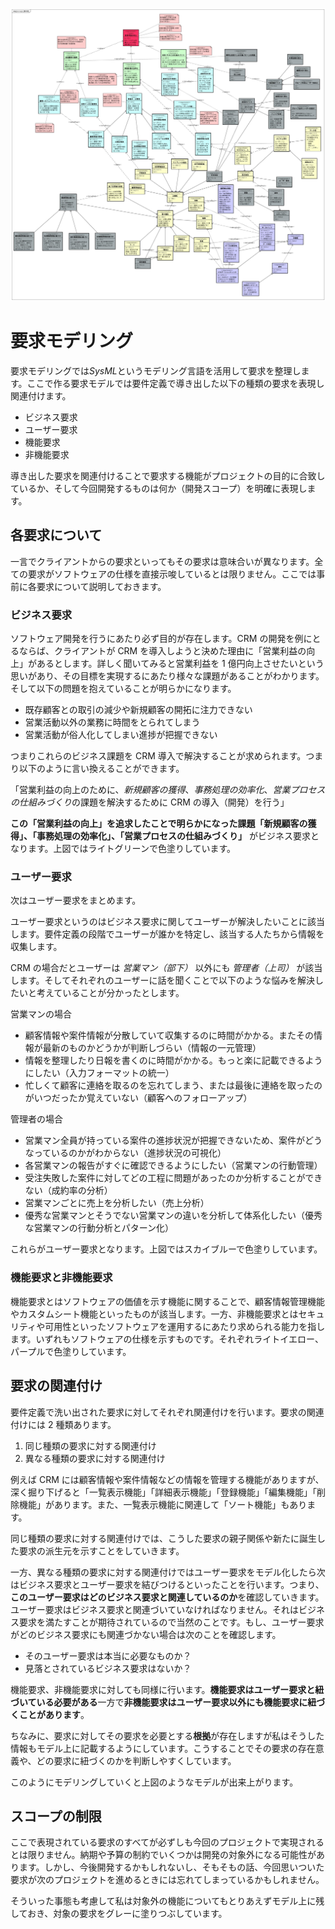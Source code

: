 ![要求モデル](/img/latest/req-model.jpg)

# 要求モデリング

要求モデリングでは*SysML*というモデリング言語を活用して要求を整理します。ここで作る要求モデルでは要件定義で導き出した以下の種類の要求を表現し関連付けます。

- ビジネス要求
- ユーザー要求
- 機能要求
- 非機能要求

導き出した要求を関連付けることで要求する機能がプロジェクトの目的に合致しているか、そして今回開発するものは何か（開発スコープ）を明確に表現します。

## 各要求について

一言でクライアントからの要求といってもその要求は意味合いが異なります。全ての要求がソフトウェアの仕様を直接示唆しているとは限りません。ここでは事前に各要求について説明しておきます。

### ビジネス要求

ソフトウェア開発を行うにあたり必ず目的が存在します。CRM の開発を例にとるならば、クライアントが CRM を導入しようと決めた理由に「営業利益の向上」があるとします。詳しく聞いてみると営業利益を 1 億円向上させたいという思いがあり、その目標を実現するにあたり様々な課題があることがわかります。そして以下の問題を抱えていることが明らかになります。

- 既存顧客との取引の減少や新規顧客の開拓に注力できない
- 営業活動以外の業務に時間をとられてしまう
- 営業活動が俗人化してしまい進捗が把握できない

つまりこれらのビジネス課題を CRM 導入で解決することが求められます。つまり以下のように言い換えることができます。

「営業利益の向上のために、_新規顧客の獲得_、_事務処理の効率化_、*営業プロセスの仕組みづくり*の課題を解決するために CRM の導入（開発）を行う」

**この「営業利益の向上」を追求したことで明らかになった課題「新規顧客の獲得」、「事務処理の効率化」、「営業プロセスの仕組みづくり」** がビジネス要求となります。上図ではライトグリーンで色塗りしています。

### ユーザー要求

次はユーザー要求をまとめます。

ユーザー要求というのはビジネス要求に関してユーザーが解決したいことに該当します。要件定義の段階でユーザーが誰かを特定し、該当する人たちから情報を収集します。

CRM の場合だとユーザーは _営業マン（部下）_ 以外にも _管理者（上司）_ が該当します。そしてそれぞれのユーザーに話を聞くことで以下のような悩みを解決したいと考えていることが分かったとします。

営業マンの場合

- 顧客情報や案件情報が分散していて収集するのに時間がかかる。またその情報が最新のものかどうかが判断しづらい（情報の一元管理）
- 情報を整理したり日報を書くのに時間がかかる。もっと楽に記載できるようにしたい（入力フォーマットの統一）
- 忙しくて顧客に連絡を取るのを忘れてしまう、または最後に連絡を取ったのがいつだったか覚えていない（顧客へのフォローアップ）

管理者の場合

- 営業マン全員が持っている案件の進捗状況が把握できないため、案件がどうなっているのかがわからない（進捗状況の可視化）
- 各営業マンの報告がすぐに確認できるようにしたい（営業マンの行動管理）
- 受注失敗した案件に対してどの工程に問題があったのか分析することができない（成約率の分析）
- 営業マンごとに売上を分析したい（売上分析）
- 優秀な営業マンとそうでない営業マンの違いを分析して体系化したい（優秀な営業マンの行動分析とパターン化）

これらがユーザー要求となります。上図ではスカイブルーで色塗りしています。

### 機能要求と非機能要求

機能要求とはソフトウェアの価値を示す機能に関することで、顧客情報管理機能やカスタムシート機能といったものが該当します。一方、非機能要求とはセキュリティや可用性といったソフトウェアを運用するにあたり求められる能力を指します。いずれもソフトウェアの仕様を示すものです。それぞれライトイエロー、パープルで色塗りしています。

## 要求の関連付け

要件定義で洗い出された要求に対してそれぞれ関連付けを行います。要求の関連付けには 2 種類あります。

1. 同じ種類の要求に対する関連付け
2. 異なる種類の要求に対する関連付け

例えば CRM には顧客情報や案件情報などの情報を管理する機能がありますが、深く掘り下げると「一覧表示機能」「詳細表示機能」「登録機能」「編集機能」「削除機能」があります。また、一覧表示機能に関連して「ソート機能」もあります。

同じ種類の要求に対する関連付けでは、こうした要求の親子関係や新たに誕生した要求の派生元を示すことをしていきます。

一方、異なる種類の要求に対する関連付けではユーザー要求をモデル化したら次はビジネス要求とユーザー要求を結びつけるといったことを行います。つまり、**このユーザー要求はどのビジネス要求と関連しているのか**を確認していきます。
ユーザー要求はビジネス要求と関連づいていなければなりません。それはビジネス要求を満たすことが期待されているので当然のことです。もし、ユーザー要求がどのビジネス要求にも関連づかない場合は次のことを確認します。

- そのユーザー要求は本当に必要なものか？
- 見落とされているビジネス要求はないか？

機能要求、非機能要求に対しても同様に行います。**機能要求はユーザー要求と紐づいている必要がある**一方で**非機能要求はユーザー要求以外にも機能要求に紐づくことがあります**。

ちなみに、要求に対してその要求を必要とする**根拠**が存在しますが私はそうした情報もモデル上に記載するようにしています。こうすることでその要求の存在意義や、どの要求に紐づくのかを判断しやすくしています。

このようにモデリングしていくと上図のようなモデルが出来上がります。

## スコープの制限

ここで表現されている要求のすべてが必ずしも今回のプロジェクトで実現されるとは限りません。納期や予算の制約でいくつかは開発の対象外になる可能性があります。しかし、今後開発するかもしれないし、そもそもの話、今回思いついた要求が次のプロジェクトを進めるときには忘れてしまっているかもしれません。

そういった事態も考慮して私は対象外の機能についてもとりあえずモデル上に残しておき、対象の要求をグレーに塗りつぶしています。
